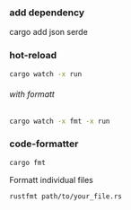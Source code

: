 
### add dependency
cargo add json serde

### hot-reload
```bash
cargo watch -x run
```

###### with formatt
```bash
cargo watch -x fmt -x run
```

### code-formatter
```bash
cargo fmt
```

Formatt individual files
```bash
rustfmt path/to/your_file.rs
```